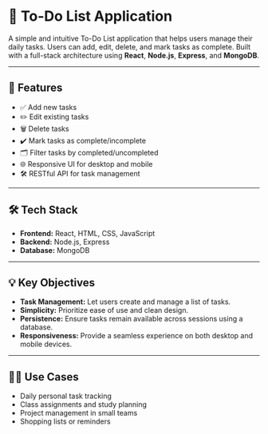 # 📝 To-Do List Application

A simple and intuitive To-Do List application that helps users manage their daily tasks. Users can add, edit, delete, and mark tasks as complete. Built with a full-stack architecture using **React**, **Node.js**, **Express**, and **MongoDB**.

---

## 🚀 Features

- ✅ Add new tasks  
- ✏️ Edit existing tasks  
- 🗑️ Delete tasks  
- ✔️ Mark tasks as complete/incomplete  
- 🗂️ Filter tasks by completed/uncompleted  
- 🌐 Responsive UI for desktop and mobile  
- 🛠️ RESTful API for task management  

---

## 🛠️ Tech Stack

- **Frontend:** React, HTML, CSS, JavaScript  
- **Backend:** Node.js, Express  
- **Database:** MongoDB  

---

## 💡 Key Objectives

- **Task Management:** Let users create and manage a list of tasks.  
- **Simplicity:** Prioritize ease of use and clean design.  
- **Persistence:** Ensure tasks remain available across sessions using a database.  
- **Responsiveness:** Provide a seamless experience on both desktop and mobile devices.  

---

## 🧑‍💻 Use Cases

- Daily personal task tracking  
- Class assignments and study planning  
- Project management in small teams  
- Shopping lists or reminders  

